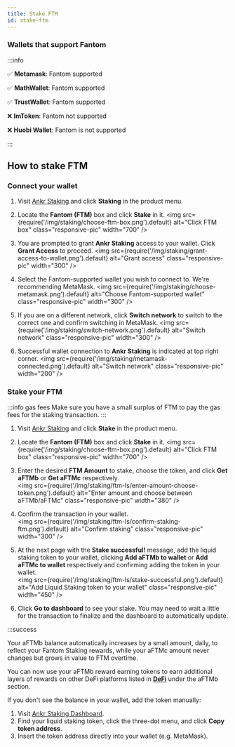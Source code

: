```yaml
---
title: Stake FTM
id: stake-ftm
---
```

### Wallets that support Fantom

:::info

:white_check_mark: **Metamask**: Fantom supported

:white_check_mark: **MathWallet**: Fantom supported

:white_check_mark: **TrustWallet**: Fantom supported

:x: **ImToken**: Fantom not supported

:x: **Huobi Wallet**: Fantom is not supported

:::

## How to stake FTM

### Connect your wallet

1. Visit [Ankr Staking](https://www.ankr.com/staking/) and click **Staking** in the product menu.

2. Locate the **Fantom (FTM)** box and click **Stake** in it.
   <img src={require('/img/staking/choose-ftm-box.png').default} alt="Click FTM box" class="responsive-pic" width="700" />
3. You are prompted to grant **Ankr Staking** access to your wallet. Click **Grant Access** to proceed.
   <img src={require('/img/staking/grant-access-to-wallet.png').default} alt="Grant access" class="responsive-pic" width="300" />
4. Select the Fantom-supported wallet you wish to connect to. We're recommending MetaMask.
   <img src={require('/img/staking/choose-metamask.png').default} alt="Choose Fantom-supported wallet" class="responsive-pic" width="300" />
5. If you are on a different network, click **Switch network** to switch to the correct one and confirm switching in MetaMask.
   <img src={require('/img/staking/switch-network.png').default} alt="Switch network" class="responsive-pic" width="300" />
6. Successful wallet connection to **Ankr Staking** is indicated at top right corner.
   <img src={require('/img/staking/metamask-connected.png').default} alt="Switch network" class="responsive-pic" width="200" />

### Stake your FTM


:::info gas fees
Make sure you have a small surplus of FTM to pay the gas fees for the staking transaction.
:::

1. Visit [Ankr Staking](https://www.ankr.com/staking/) and click **Stake** in the product menu.
2. Locate the **Fantom (FTM)** box and click **Stake** in it.
   <img src={require('/img/staking/choose-ftm-box.png').default} alt="Click FTM box" class="responsive-pic" width="700" />
3. Enter the desired **FTM Amount** to stake, choose the token, and click **Get aFTMb** or **Get aFTMc** respectively.<br/>
   <img src={require('/img/staking/ftm-ls/enter-amount-choose-token.png').default} alt="Enter amount and choose between aFTMb/aFTMc" class="responsive-pic" width="380" />
     
4. Confirm the transaction in your wallet.<br/>
   <img src={require('/img/staking/ftm-ls/confirm-staking-ftm.png').default} alt="Confirm staking" class="responsive-pic" width="300" />
5. At the next page with the **Stake successful!** message, add the liquid staking token to your wallet, clicking **Add aFTMb to wallet** or **Add aFTMc to wallet** respectively and confirming adding the token in your wallet.<br/>
   <img src={require('/img/staking/ftm-ls/stake-successful.png').default} alt="Add Liquid Staking token to your wallet" class="responsive-pic" width="450" />
6. Click **Go to dashboard** to see your stake. You may need to wait a little for the transaction to finalize and the dashboard to automatically update.

:::success

Your aFTMb balance automatically increases by a small amount, daily, to reflect your Fantom Staking rewards, while your aFTMc amount never changes but grows in value to FTM overtime.  

You can now use your aFTMb reward earning tokens to earn additional layers of rewards on other DeFi platforms listed in [**DeFi**](https://ankr.com/staking/defi/) under the aFTMb section.

If you don't see the balance in your wallet, add the token manually:

1. Visit [Ankr Staking Dashboard](https://www.ankr.com/staking/dashboard).
2. Find your liquid staking token, click the three-dot menu, and click **Copy token address**.
3. Insert the token address directly into your wallet (e.g. MetaMask).